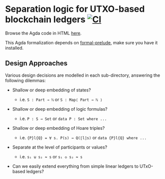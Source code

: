 # Separation logic for UTXO-based blockchain ledgers [![CI](https://github.com/anonymous-agda/hoare-ledgers/workflows/CI/badge.svg)](https://github.com/anonymous-agda/hoare-ledgers/actions)

Browse the Agda code in HTML [here](http://anonymous-agda.github.io/hoare-ledgers).

This Agda formalization depends on [formal-prelude](https://github.com/omelkonian/formal-prelude),
make sure you have it installed.

## Design Approaches

Various design decisions are modelled in each sub-directory, answering the following dilemmas:

- Shallow or deep embedding of states?
  + i.e. `S : Part → ℕ` or `S : Map⟨ Part → ℕ ⟩`

- Shallow or deep embedding of logic formulas?
  + i.e. `P : S → Set` or `data P : Set where ...`

- Shallow or deep embedding of Hoare triples?
  + i.e. `{P}l{Q} = ∀ s. P(s) → Q(⟦l⟧s)` or `data {P}l{Q} where ...`

- Separate at the level of participants or values?
  + i.e. `s₁ ⊎ s₂ ≈ s` or `s₁ ◇ s₂ ≈ s`

- Can we easily extend everything from simple linear ledgers to UTxO-based ledgers?
